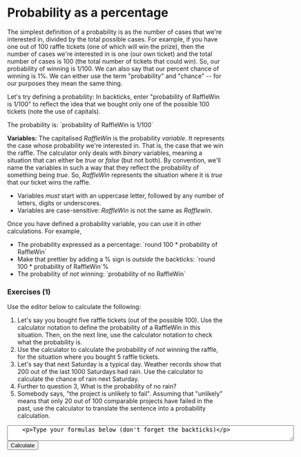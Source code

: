 # Probability as a percentage

The simplest definition of a probability is as the number of cases that we're interested in, divided by the total possible cases.  For example, if you have one out of 100 raffle tickets (one of which will win the prize), then the number of cases we're interested in is one (our own ticket) and the total number of cases is 100 (the total number of tickets that could win). So, our probability of winning is 1/100. We can also say that our percent chance of winning is 1%. We can either use the term "probability" and "chance" -- for our purposes they mean the same thing.

Let's try defining a probability: In backticks, enter "probability of RaffleWin is 1/100" to reflect the idea that we bought only one of the possible 100 tickets (note the use of capitals).

The probability is: \`probability of RaffleWin is 1/100\` 

**Variables:** The capitalised _RaffleWin_ is the probability _variable_. It represents the case  whose probability we're interested in. That is, the case that we win the raffle.  The calculator only deals with _binary_ variables, meaning a situation that can either be _true_ or _false_ (but not both). By convention, we'll name the variables in such a way that they reflect the probability of something being _true_. So, _RaffleWin_ represents the situation where it is _true_ that our ticket wins the raffle.

* Variables _must_ start with an uppercase letter, followed by any number of letters, digits or underscores.
* Variables are case-sensitive: _RaffleWin_ is not the same as _Rafflewin_.

Once you have defined a probability variable, you can use it in other calculations. For example,

* The probability expressed as a percentage: \`round 100 * probability of RaffleWin\`
* Make that prettier by adding a % sign is _outside_ the backticks: \`round 100 * probability of RaffleWin\`%
* The probability of _not_ winning: \`probability of no RaffleWin\`


### Exercises (1)

Use the editor below to calculate the following:

1. Let's say you bought five raffle tickets (out of the possible 100). Use the calculator notation to define the probability of a RaffleWin in this situation.  Then, on the next line, use the calculator notation to check what the probability is.
2. Use the calculator to calculate the probability of _not_ winning the raffle, for the situation where you bought 5 raffle tickets.
3. Let's say that next Saturday is a typical day. Weather records show that 200 out of the last 1000 Saturdays had rain.  Use the calculator to calculate the chance of rain next Saturday.
4. Further to question 3, What is the probability of no rain?
5. Somebody says, "the project is unlikely to fail".  Assuming that "unlikely" means that only 20 out of 100 comparable projects have failed in the past, use the calculator to translate the sentence into a probability calculation.

<form id="form1">
  <textarea id="editor1" name="editor1" cols=80>
    <p>Type your formulas below (don't forget the backticks)</p>
  </textarea>
   <input id="CalcButton" type="button" value="Calculate"/>
  <script>activate_ckeditor("editor1","CalcButton");</script>
</form>
